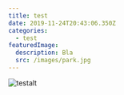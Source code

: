 ```yaml
---
title: test
date: 2019-11-24T20:43:06.350Z
categories:
  - test
featuredImage:
  description: Bla
  src: /images/park.jpg
---
```

![testalt](/images/vietnamlanternstand.jpg "testtitle")
